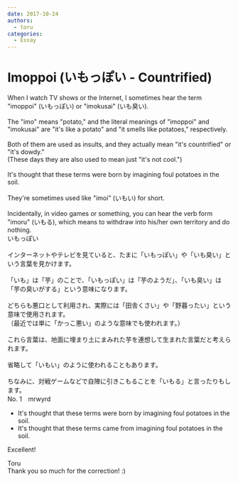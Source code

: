 ```yaml
---
date: 2017-10-24
authors:
  - toru
categories:
  - Essay
---
```


<h1 id="subject_show">Imoppoi (いもっぽい - Countrified)</h1>
<div class="date" hidden>Oct 24, 2017 10:01</div>
<div id="post"><div id="body_show_ori">
When I watch TV shows or the Internet, I sometimes hear the term "imoppoi" (いもっぽい) or "imokusai" (いも臭い).<br/><br/>The "imo" means "potato," and the literal meanings of "imoppoi" and "imokusai" are "it's like a potato" and "it smells like potatoes," respectively.<br/><br/>Both of them are used as insults, and they actually mean "it's countrified" or "it's dowdy."<br/>(These days they are also used to mean just "it's not cool.")<br/><br/>It's thought that these terms were born by imagining foul potatoes in the soil.<br/><br/>They're sometimes used like "imoi" (いもい) for short.<br/><br/>Incidentally, in video games or something, you can hear the verb form "imoru" (いもる), which means to withdraw into his/her own territory and do nothing.
</div></div>

<!-- more -->

<div id="post_ja"><div id="body_show_mo">
いもっぽい<br/><br/>インターネットやテレビを見ていると、たまに「いもっぽい」や「いも臭い」という言葉を見かけます。<br/><br/>「いも」は「芋」のことで、「いもっぽい」は「芋のようだ」、「いも臭い」は「芋の臭いがする」という意味になります。<br/><br/>どちらも悪口として利用され、実際には「田舎くさい」や「野暮ったい」という意味で使用されます。<br/>（最近では単に「かっこ悪い」のような意味でも使われます。）<br/><br/>これら言葉は、地面に埋まり土にまみれた芋を連想して生まれた言葉だと考えられます。<br/><br/>省略して「いもい」のように使われることもあります。<br/><br/>ちなみに、対戦ゲームなどで自陣に引きこもることを「いもる」と言ったりもします。
</div></div>
<div id="block"><div class="first_name"> No. 1　<span class="just_name">mrwyrd</span></div><div id="block2">
<ul class="correction_field">
<li class="incorrect">It's thought that these terms were born by imagining foul potatoes in the soil.</li>
<li class="corrected correct">
It's thought that these terms <span class="f_blue">came from</span> imagining foul potatoes in the soil.
</li>
</ul>
<p class="comment_small">
 Excellent!
</p>

</div><div class="name"><span class="just_name">Toru</span><br>
Thank you so much for the correction! :)
</div>
</div>
